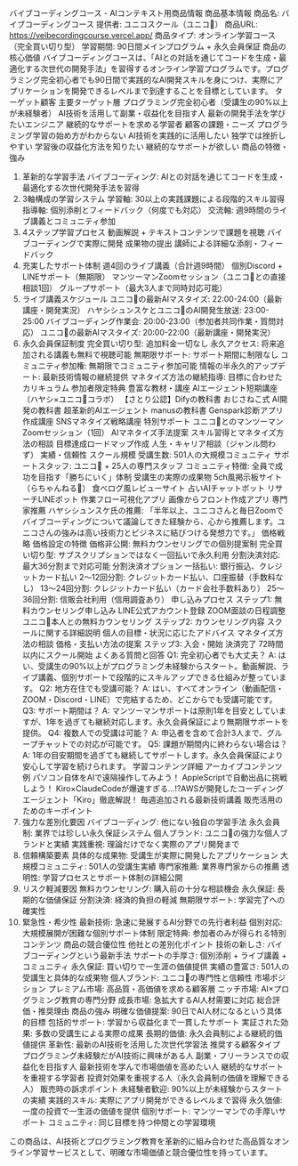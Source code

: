 バイブコーディングコース - AIコンテキスト用商品情報
商品基本情報
商品名: バイブコーディングコース
提供者: ユニコスクール（ユニコ🦄）
商品URL: https://veibecordingcourse.vercel.app/
商品タイプ: オンライン学習コース（完全買い切り型）
学習期間: 90日間メインプログラム + 永久会員保証
商品の核心価値
バイブコーディングコースは、「AIとの対話を通じてコードを生成・最適化する次世代の開発手法」を習得するオンライン学習プログラムです。プログラミング完全初心者でも90日間で実践的なAI開発スキルを身につけ、実際にアプリケーションを開発できるレベルまで到達することを目標としています。
ターゲット顧客
主要ターゲット層
プログラミング完全初心者（受講生の90%以上が未経験者）
AI技術を活用して副業・収益化を目指す人
最新の開発手法を学びたいエンジニア
継続的なサポートを求める学習者
顧客の課題・ニーズ
プログラミング学習の始め方がわからない
AI技術を実践的に活用したい
独学では挫折しやすい
学習後の収益化方法を知りたい
継続的なサポートが欲しい
商品の特徴・強み
1. 革新的な学習手法
バイブコーディング: AIとの対話を通じてコードを生成・最適化する次世代開発手法を習得
2. 3軸構成の学習システム
学習軸: 30以上の実践課題による段階的スキル習得
指導軸: 個別添削とフィードバック（何度でも対応）
交流軸: 週9時間のライブ講義とコミュニティ参加
3. 4ステップ学習プロセス
動画解説 + テキストコンテンツで課題を視聴
バイブコーディングで実際に開発
成果物の提出
講師による詳細な添削・フィードバック
4. 充実したサポート体制
週4回のライブ講義（合計週9時間）
個別Discord + LINEサポート（無期限）
マンツーマンZoomセッション（ユニコ🦄との直接相談1回）
グループサポート（最大3人まで同時対応可能）
5. ライブ講義スケジュール
ユニコ🦄の最新AIマスタイズ: 22:00-24:00（最新講座・開発実況）
ハヤシシュンスケとユニコ🦄のAI開発生放送: 23:00-25:00
バイブコーディング作業会: 20:00-23:00（参加者共同作業・質問対応）
ユニコ🦄の最新AIマスタイズ: 20:00-22:00（最新講座・開発実況）
6. 永久会員保証制度
完全買い切り型: 追加料金一切なし
永久アクセス: 将来追加される講義も無料で視聴可能
無期限サポート: サポート期間に制限なし
コミュニティ参加権: 無期限でコミュニティ参加可能
情報の半永久的アップデート: 最新技術情報の継続提供
マネタイズ方法の継続指導: 目標に合わせたカリキュラム
参加者限定特典
豊富な教材・講座
AIエージェント短期講座（ハヤシ×ユニコ🦄コラボ）
【さとり公認】Difyの教科書
おじさねこ式 AI開発の教科書
超革新的AIエージェント manusの教科書
Genspark診断アプリ作成講座
SNSマネタイズ戦略講座
特別サポート
ユニコ🦄とのマンツーマンZoomセッション（1回）
AIマネタイズ手法提案
スキル習得とマネタイズ方法の相談
目標達成ロードマップ作成
人生・キャリア相談（ジャンル問わず）
実績・信頼性
スクール規模
受講生数: 501人の大規模コミュニティ
サポートスタッフ: ユニコ🦄 + 25人の専門スタッフ
コミュニティ特徴: 全員で成功を目指す「勝ちにいく」体制
受講生の実際の成果物
5ch風掲示板サイト（らちゃんねる🌸）
食べログ風レビューサイト
占いAIチャットボット
リサーチLINEボット
作業フロー可視化アプリ
画像からフロント作成アプリ
専門家推薦
ハヤシシュンスケ氏の推薦: 「半年以上、ユニコさんと毎日Zoomでバイブコーディングについて議論してきた経験から、心から推薦します。ユニコさんの強みは高い技術力とビジネスに結びつける発想力です。」
価格戦略
価格設定の特徴
価格非公開: 無料カウンセリングでの個別提案制
完全買い切り型: サブスクリプションではなく一回払いで永久利用
分割決済対応: 最大36分割まで対応可能
分割決済オプション
一括払い: 銀行振込、クレジットカード払い
2〜12回分割: クレジットカード払い、口座振替（手数料なし）
13〜24回分割: クレジットカード払い（カード会社手数料あり）
25〜36回分割: 信販会社利用（信用調査あり）
申し込みプロセス
ステップ1: 無料カウンセリング申し込み
LINE公式アカウント登録
ZOOM面談の日程調整
ユニコ🦄本人との無料カウンセリング
ステップ2: カウンセリング内容
スクールに関する詳細説明
個人の目標・状況に応じたアドバイス
マネタイズ方法の相談
価格・支払い方法の提案
ステップ3: 入会・開始
決済完了
72時間以内にスクール開始
よくある質問と回答
Q1: 完全初心者でも大丈夫？
A: はい、受講生の90%以上がプログラミング未経験からスタート。動画解説、ライブ講義、個別サポートで段階的にスキルアップできる仕組みが整っています。
Q2: 地方在住でも受講可能？
A: はい、すべてオンライン（動画配信・ZOOM・Discord・LINE）で完結するため、どこからでも受講可能です。
Q3: サポート期間は？
A: マンツーマンサポートは原則1年を目安としていますが、1年を過ぎても継続対応します。永久会員保証により無期限サポートを提供。
Q4: 複数人での受講は可能？
A: 申込者を含めて合計3人まで、グループチャットでの対応が可能です。
Q5: 課題が期間内に終わらない場合は？
A: 1年の目安期間を過ぎても継続してサポートします。永久会員保証により安心して学習を続けられます。
学習コンテンツ詳細
アーカイブコンテンツ例
パソコン自体をAIで遠隔操作してみよう！
AppleScriptで自動出品に挑戦しよう！
Kiro×ClaudeCodeが爆速すぎる...!?AWSが開発したコーディングエージェント「Kiro」徹底解説！
毎週追加される最新技術講義
販売活用のためのキーポイント
1. 強力な差別化要因
バイブコーディング: 他にない独自の学習手法
永久会員制: 業界では珍しい永久保証システム
個人ブランド: ユニコ🦄の強力な個人ブランドと実績
実践重視: 理論だけでなく実際のアプリ開発まで
2. 信頼構築要素
具体的な成果物: 受講生が実際に開発したアプリケーション
大規模コミュニティ: 501人の受講生実績
専門家推薦: 業界専門家からの推薦
透明性: 学習プロセスとサポート体制の詳細公開
3. リスク軽減要因
無料カウンセリング: 購入前の十分な相談機会
永久保証: 長期的な価値保証
分割決済: 経済的負担の軽減
無期限サポート: 学習完了への確実性
4. 緊急性・希少性
最新技術: 急速に発展するAI分野での先行者利益
個別対応: 大規模展開が困難な個別サポート体制
限定特典: 参加者のみが得られる特別コンテンツ
商品の競合優位性
他社との差別化ポイント
技術の新しさ: バイブコーディングという最新手法
サポートの手厚さ: 個別添削 + ライブ講義 + コミュニティ
永久保証: 買い切りで一生涯の価値提供
実績の豊富さ: 501人の受講生と具体的な成果物
個人ブランド: ユニコ🦄の専門性と信頼性
市場ポジション
プレミアム市場: 高品質・高価値を求める顧客層
ニッチ市場: AI×プログラミング教育の専門分野
成長市場: 急拡大するAI人材需要に対応
総合評価・推奨理由
商品の強み
明確な価値提案: 90日でAI人材になるという具体的目標
包括的サポート: 学習から収益化まで一貫したサポート
実証された効果: 多数の受講生による実際の成果
長期的価値: 永久会員制による継続的価値提供
革新性: 最新のAI技術を活用した次世代学習法
推奨する顧客タイプ
プログラミング未経験だがAI技術に興味がある人
副業・フリーランスでの収益化を目指す人
最新技術を学んで市場価値を高めたい人
継続的なサポートを重視する学習者
投資対効果を重視する人（永久会員制の価値を理解できる人）
販売時の訴求ポイント
未経験者歓迎: 90%以上が未経験からスタートの実績
実践的スキル: 実際にアプリ開発ができるレベルまで習得
永久価値: 一度の投資で一生涯の価値を提供
個別サポート: マンツーマンでの手厚いサポート
コミュニティ: 同じ目標を持つ仲間との学習環境

この商品は、AI技術とプログラミング教育を革新的に組み合わせた高品質なオンライン学習サービスとして、明確な市場価値と競合優位性を持っています。

